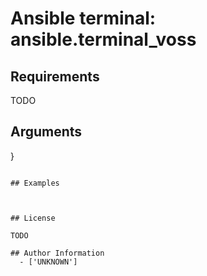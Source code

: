 # Ansible terminal: ansible.terminal_voss





## Requirements

TODO

## Arguments

}
```

## Examples



## License

TODO

## Author Information
  - ['UNKNOWN']
